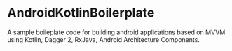 # AndroidKotlinBoilerplate

A sample boileplate code for building android applications based on MVVM using Kotlin, Dagger 2, RxJava, Android Architecture Components.
